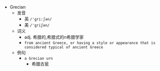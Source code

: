 - Grecian
  - 发音
    - 英 `/'ɡri:ʃən/`
    - 美 `/'ɡriʃən/`
  - 词义
    - adj. 希腊的,希腊式的n希腊学家
    - `from ancient Greece, or having a style or appearance that is considered typical of ancient Greece`
  - 例句
    - `a Grecian urn`
      - 希腊古瓮

